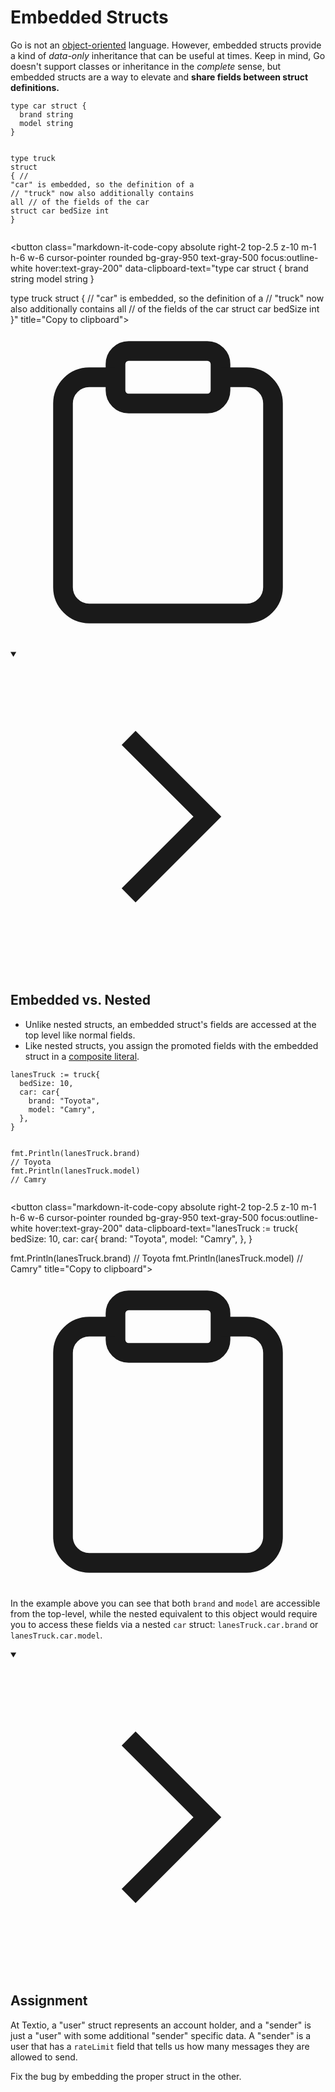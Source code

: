 <h1>Embedded Structs</h1>
<p>Go is not an <a href="https://en.wikipedia.org/wiki/Object-oriented_programming" target="_blank" rel="noopener nofollow">object-oriented</a> language. However, embedded structs provide a kind of <em>data-only</em> inheritance that can be useful at times. Keep in mind, Go doesn't support classes or inheritance in the <em>complete</em> sense, but embedded structs are a way to elevate and <strong>share fields between struct definitions.</strong></p>

<div style="position: relative; isolation: isolate;">
  <pre class="language-go" tabindex="0"><code class="language-go"><span class="token tag">type</span> car <span class="token tag">struct</span> <span class="token punctuation">{</span>
  brand <span class="token builtin">string</span>
  model <span class="token builtin">string</span>
<span class="token punctuation">}</span>

<span class="token tag">type</span> truck <span class="token tag">struct</span> <span class="token punctuation">{</span>
  <span class="token comment">// "car" is embedded, so the definition of a</span>
  <span class="token comment">// "truck" now also additionally contains all</span>
  <span class="token comment">// of the fields of the car struct</span>
  car
  bedSize <span class="token builtin">int</span>
<span class="token punctuation">}</span>
</code></pre>

  <button class="markdown-it-code-copy absolute right-2 top-2.5 z-10 m-1 h-6 w-6 cursor-pointer rounded bg-gray-950 text-gray-500 focus:outline-white hover:text-gray-200" data-clipboard-text="type car struct {
  brand string
  model string
}

type truck struct {
  // &quot;car&quot; is embedded, so the definition of a
  // &quot;truck&quot; now also additionally contains all
  // of the fields of the car struct
  car
  bedSize int
}" title="Copy to clipboard">
    <svg data-slot="icon" aria-hidden="true" fill="none" stroke-width="1.5" stroke="currentColor" viewBox="0 0 24 24" xmlns="http://www.w3.org/2000/svg">
      <rect width="8" height="4" x="8" y="2" rx="1" ry="1"></rect><path d="M16 4h2a2 2 0 0 1 2 2v14a2 2 0 0 1-2 2H6a2 2 0 0 1-2-2V6a2 2 0 0 1 2-2h2"></path>
  </svg>
  </button>
</div>
<details open="">
<summary>

<svg class="details-icon" xmlns="http://www.w3.org/2000/svg" fill="none" viewBox="0 0 24 24" stroke-width="1.5" stroke="currentColor">
  <path d="m9 18 6-6-6-6"></path>
</svg>
<h2>Embedded vs. Nested</h2>
</summary>
<ul>
<li>Unlike nested structs, an embedded struct's fields are accessed at the top level like normal fields.</li>
<li>Like nested structs, you assign the promoted fields with the embedded struct in a <a href="https://golang.org/ref/spec#Composite_literals" target="_blank" rel="noopener nofollow">composite literal</a>.</li>
</ul>

<div style="position: relative; isolation: isolate;">
  <pre class="language-go" tabindex="0"><code class="language-go">lanesTruck <span class="token operator">:=</span> truck<span class="token punctuation">{</span>
  bedSize<span class="token punctuation">:</span> <span class="token number">10</span><span class="token punctuation">,</span>
  car<span class="token punctuation">:</span> car<span class="token punctuation">{</span>
    brand<span class="token punctuation">:</span> <span class="token string">"Toyota"</span><span class="token punctuation">,</span>
    model<span class="token punctuation">:</span> <span class="token string">"Camry"</span><span class="token punctuation">,</span>
  <span class="token punctuation">}</span><span class="token punctuation">,</span>
<span class="token punctuation">}</span>

fmt<span class="token punctuation">.</span><span class="token function">Println</span><span class="token punctuation">(</span>lanesTruck<span class="token punctuation">.</span>brand<span class="token punctuation">)</span> <span class="token comment">// Toyota</span>
fmt<span class="token punctuation">.</span><span class="token function">Println</span><span class="token punctuation">(</span>lanesTruck<span class="token punctuation">.</span>model<span class="token punctuation">)</span> <span class="token comment">// Camry</span>
</code></pre>

  <button class="markdown-it-code-copy absolute right-2 top-2.5 z-10 m-1 h-6 w-6 cursor-pointer rounded bg-gray-950 text-gray-500 focus:outline-white hover:text-gray-200" data-clipboard-text="lanesTruck := truck{
  bedSize: 10,
  car: car{
    brand: &quot;Toyota&quot;,
    model: &quot;Camry&quot;,
  },
}

fmt.Println(lanesTruck.brand) // Toyota
fmt.Println(lanesTruck.model) // Camry" title="Copy to clipboard">
    <svg data-slot="icon" aria-hidden="true" fill="none" stroke-width="1.5" stroke="currentColor" viewBox="0 0 24 24" xmlns="http://www.w3.org/2000/svg">
      <rect width="8" height="4" x="8" y="2" rx="1" ry="1"></rect><path d="M16 4h2a2 2 0 0 1 2 2v14a2 2 0 0 1-2 2H6a2 2 0 0 1-2-2V6a2 2 0 0 1 2-2h2"></path>
  </svg>
  </button>
</div>
<p>In the example above you can see that both <code>brand</code> and <code>model</code> are accessible from the top-level, while the nested equivalent to this object would require you to access these fields via a nested <code>car</code> struct: <code>lanesTruck.car.brand</code> or <code>lanesTruck.car.model</code>.</p>
</details>
<details open="">
<summary>

<svg class="details-icon" xmlns="http://www.w3.org/2000/svg" fill="none" viewBox="0 0 24 24" stroke-width="1.5" stroke="currentColor">
  <path d="m9 18 6-6-6-6"></path>
</svg>
<h2>Assignment</h2>
</summary>
<p>At Textio, a "user" struct represents an account holder, and a "sender" is just a "user" with some additional "sender" specific data. A "sender" is a user that has a <code>rateLimit</code> field that tells us how many messages they are allowed to send.</p>
<p>Fix the bug by embedding the proper struct in the other.</p>
</details>

